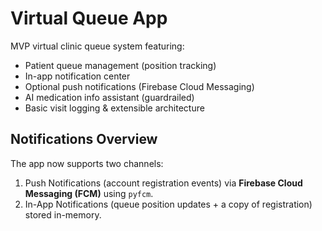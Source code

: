 # Virtual Queue App

MVP virtual clinic queue system featuring:
* Patient queue management (position tracking)
* In-app notification center
* Optional push notifications (Firebase Cloud Messaging)
* AI medication info assistant (guardrailed)
* Basic visit logging & extensible architecture

## Notifications Overview

The app now supports two channels:

1. Push Notifications (account registration events) via **Firebase Cloud Messaging (FCM)** using `pyfcm`.
2. In-App Notifications (queue position updates + a copy of registration) stored in-memory.

